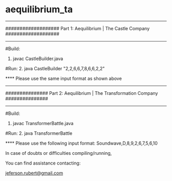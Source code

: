 # aequilibrium_ta

_________________________________________________________________________________
################### Part 1: Aequilibrium | The Castle Company ###################
_________________________________________________________________________________
#Build:
1. javac CastleBuilder.java

#Run:
2. java CastleBuilder "2,2,6,6,7,8,6,6,2,2"

**** Please use the same input format as shown above


_________________________________________________________________________________
############### Part 2: Aequilibrium | The Transformation Company ###############
_________________________________________________________________________________
#Build:
1. javac TransformerBattle.java

#Run:
2. java TransformerBattle

**** Please use the following input format: Soundwave,D,8,9,2,6,7,5,6,10


In case of doubts or difficulties compiling/running,

You can find assistance contacting:

jeferson.rubert@gmail.com
